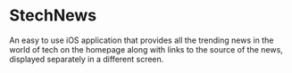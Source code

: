 # StechNews
An easy to use iOS application that provides all the trending news in the world of tech on the homepage along with links to the source of the news, displayed separately in a different screen.
